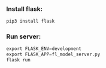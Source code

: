 ### Install flask:
```python
pip3 install flask
```

### Run server:
```python
export FLASK_ENV=development
export FLASK_APP=fl_model_server.py
flask run
```
